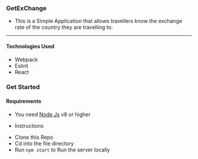 ### GetExChange
- This is a Simple Application that allows travellers know the exchange rate of the country they are travelling to.
---

#### Technologies Used 
- Webpack
- Eslint
- React

### Get Started
#### Requirements
- You need [Node Js](https://nodejs.org) v8 or higher 
* Instructions
- Clone this Repo
- Cd into the file directory
- Run ``` npm start ``` to Run the server locally 
